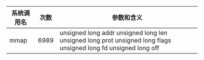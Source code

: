 | 系统调用名 | 次数 | 参数和含义 |
|------------|------|------------|
| mmap | 6989 | unsigned long addr unsigned long len unsigned long prot unsigned long flags unsigned long fd unsigned long off |
